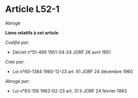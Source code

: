 # Article L52-1

Abrogé

**Liens relatifs à cet article**

_Codifié par_:

  - Décret n°51-469 1951-04-24 JORF 26 avril 1951

_Créé par_:

  - Loi n°60-1384 1960-12-23 art. 61 JORF 24 décembre 1960

_Abrogé par_:

  - Loi n°63-156 1963-02-23 art. 31 II JORF 24 février 1963
